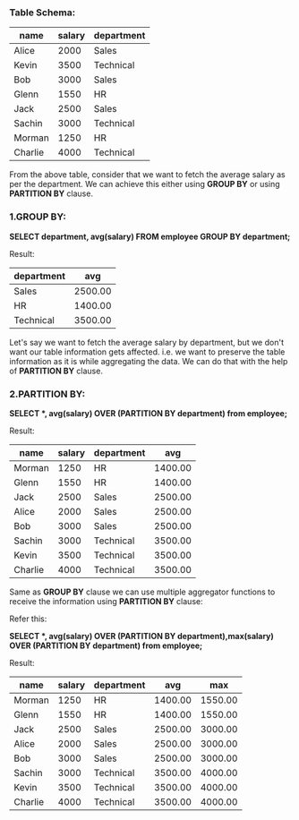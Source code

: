 ### Table Schema:

| name    | salary | department |
|---------|--------|------------|
| Alice   | 2000   | Sales      |
| Kevin   | 3500   | Technical  |
| Bob     | 3000   | Sales      |
| Glenn   | 1550   | HR         |
| Jack    | 2500   | Sales      |
| Sachin  | 3000   | Technical  |
| Morman  | 1250   | HR         |
| Charlie | 4000   | Technical  |


From the above table, consider that we want to fetch the average salary as per the department.
We can achieve this either using **GROUP BY** or using **PARTITION BY** clause.

### 1.GROUP BY:

**SELECT department, avg(salary) FROM employee GROUP BY department;**

Result:

| department | avg    |
|------------|--------|
| Sales      | 2500.00|
| HR         | 1400.00|
| Technical  | 3500.00|

Let's say we want to fetch the average salary by department, but we don't want our table information gets affected.
i.e. we want to preserve the table information as it is while aggregating the data. We can do that with the help of 
**PARTITION BY** clause.

### 2.PARTITION BY:

**SELECT \*, avg(salary) OVER (PARTITION BY department) from employee;**

Result:

|   name   | salary | department |      avg      |
|----------|--------|------------|---------------|
| Morman   |  1250  | HR         | 1400.00       |
| Glenn    |  1550  | HR         | 1400.00       |
| Jack     |  2500  | Sales      | 2500.00       |
| Alice    |  2000  | Sales      | 2500.00       |
| Bob      |  3000  | Sales      | 2500.00       |
| Sachin   |  3000  | Technical  | 3500.00       |
| Kevin    |  3500  | Technical  | 3500.00       |
| Charlie  |  4000  | Technical  | 3500.00       |


Same as **GROUP BY** clause we can use multiple aggregator functions to receive the information using **PARTITION BY** clause:

Refer this:

**SELECT \*, avg(salary) OVER (PARTITION BY department),max(salary) OVER (PARTITION BY department) from employee;**

Result:

|   name   | salary | department |      avg      |  max  |
|----------|--------|------------|---------------|-------|
| Morman   |  1250  | HR         | 1400.00       | 1550.00  |
| Glenn    |  1550  | HR         | 1400.00       | 1550.00  |
| Jack     |  2500  | Sales      | 2500.00       | 3000.00  |
| Alice    |  2000  | Sales      | 2500.00       | 3000.00  |
| Bob      |  3000  | Sales      | 2500.00       | 3000.00  |
| Sachin   |  3000  | Technical  | 3500.00       | 4000.00  |
| Kevin    |  3500  | Technical  | 3500.00       | 4000.00  |
| Charlie  |  4000  | Technical  | 3500.00       | 4000.00  |

